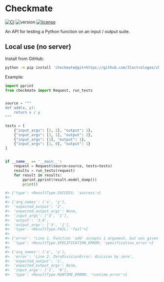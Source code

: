 # Checkmate

[![CI](https://github.com/3lectrologos/checkmate/actions/workflows/CI.yml/badge.svg)](https://github.com/3lectrologos/checkmate/actions/workflows/CI.yml)
![version](https://img.shields.io/python/required-version-toml?tomlFilePath=https%3A%2F%2Fraw.githubusercontent.com%2F3lectrologos%2Fcheckmate%2Fmain%2Fpyproject.toml)
[![license](https://img.shields.io/github/license/3lectrologos/checkmate.svg)](https://github.com/3lectrologos/checkmate/blob/main/LICENSE)

An API for testing a Python function on an input / output suite.


## Local use (no server)
Install from GitHub:
```bash
python -m pip install 'checkmate@git+https://github.com/3lectrologos/checkmate.git'
```

Example:
```python
import pprint
from checkmate import Request, run_tests


source = """
def add(x, y):
    return x / y
"""

tests = [
    {"input_args": [2, 2], "output": 1},
    {"input_args": [3, 1], "output": 2},
    {"input_args": [1], "output": 1},
    {"input_args": [1, 0], "output": 1}
]


if __name__ == '__main__':
    request = Request(source=source, tests=tests)
    results = run_tests(request)
    for result in results:
        pprint.pprint(result.model_dump())
        print()

#> {'type': <ResultType.SUCCESS: 'success'>}
#> 
#> {'arg_names': ['x', 'y'],
#>  'expected_output': '2',
#>  'expected_output_args': None,
#>  'input_args': ['3', '1'],
#>  'output': '3.0',
#>  'output_args': ['3', '1'],
#>  'type': <ResultType.FAIL: 'fail'>}
#> 
#> {'error': "Line 1. Function 'add' accepts 1 argument, but was given 2",
#>  'type': <ResultType.SPECIFICATION_ERROR: 'specification_error'>}
#> 
#> {'arg_names': ['x', 'y'],
#>  'error': 'Line 2. ZeroDivisionError: division by zero',
#>  'expected_output': '1',
#>  'expected_output_args': None,
#>  'input_args': ['1', '0'],
#>  'type': <ResultType.RUNTIME_ERROR: 'runtime_error'>}
```